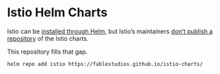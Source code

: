 # Istio Helm Charts

Istio can be [installed through Helm][istio-helm], but Istio’s maintainers [don’t publish a repository][istio-issue] of the Istio charts.

This repository fills that gap.

```sh
helm repo add istio https://fablestudios.github.io/istio-charts/
```

[istio-helm]: https://istio.io/latest/docs/setup/install/helm/
[istio-issue]: https://github.com/istio/istio/issues/31275
